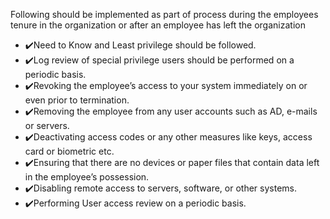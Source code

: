 Following should be implemented as part of process during the employees tenure in the organization or after an employee has left the organization

* ✔️Need to Know and Least privilege should be followed.
* ✔️Log review of special privilege users should be performed on a periodic basis.
* ✔️Revoking the employee’s access to your system immediately on or even prior to termination.
* ✔️Removing the employee from any user accounts such as AD, e-mails or servers.
* ✔️Deactivating access codes or any other measures like keys, access card or biometric etc.
* ✔️Ensuring that there are no devices or paper files that contain data left in the employee’s possession.
* ✔️Disabling remote access to servers, software, or other systems.
* ✔️Performing User access review on a periodic basis.
